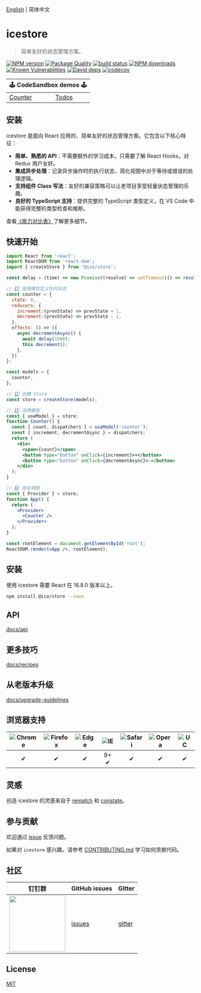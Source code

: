 [English](./README.md) | 简体中文

# icestore

> 简单友好的状态管理方案。

[![NPM version](https://img.shields.io/npm/v/@ice/store.svg?style=flat)](https://npmjs.org/package/@ice/store)
[![Package Quality](https://npm.packagequality.com/shield/@ice%2Fstore.svg)](https://packagequality.com/#?package=@ice/store)
[![build status](https://img.shields.io/travis/ice-lab/icestore.svg?style=flat-square)](https://travis-ci.org/ice-lab/icestore)
[![NPM downloads](http://img.shields.io/npm/dm/@ice/store.svg?style=flat)](https://npmjs.org/package/@ice/store)
[![Known Vulnerabilities](https://snyk.io/test/npm/@ice/store/badge.svg)](https://snyk.io/test/npm/@ice/store)
[![David deps](https://img.shields.io/david/ice-lab/icestore.svg?style=flat-square)](https://david-dm.org/ice-lab/icestore)
[![codecov](https://codecov.io/gh/ice-lab/icestore/branch/master/graph/badge.svg)](https://codecov.io/gh/ice-lab/icestore)

<table>
  <thead>
    <tr>
      <th colspan="5"><center>🕹 CodeSandbox demos 🕹</center></th>
    </tr>
  </thead>
  <tbody>
    <tr>
      <td><a href="https://codesandbox.io/s/github/ice-lab/icestore/tree/master/examples/counter?module=/src/index.tsx">Counter</a></td>
      <td><a href="https://codesandbox.io/s/github/ice-lab/icestore/tree/master/examples/todos?module=/src/index.tsx">Todos</a></td>
    </tr>
  </tbody>
</table>

## 安装

icestore 是面向 React 应用的、简单友好的状态管理方案。它包含以下核心特征：

* **简单、熟悉的 API**：不需要额外的学习成本，只需要了解 React Hooks，对 Redux 用户友好。
* **集成异步处理**：记录异步操作时的执行状态，简化视图中对于等待或错误的处理逻辑。
* **支持组件 Class 写法**：友好的兼容策略可以让老项目享受轻量状态管理的乐趣。
* **良好的 TypeScript 支持**：提供完整的 TypeScript 类型定义，在 VS Code 中能获得完整的类型检查和推断。

查看[《能力对比表》](docs/recipes.md#Comparison)了解更多细节。

## 快速开始

```jsx
import React from 'react';
import ReactDOM from 'react-dom';
import { createStore } from '@ice/store';

const delay = (time) => new Promise((resolve) => setTimeout(() => resolve(), time));

// 1️⃣ 使用模型定义你的状态
const counter = {
  state: 0,
  reducers: {
    increment:(prevState) => prevState + 1,
    decrement:(prevState) => prevState - 1,
  },
  effects: () => ({
    async decrementAsync() {
      await delay(1000);
      this.decrement();
    },
  })
};

const models = {
  counter,
};

// 2️⃣ 创建 Store
const store = createStore(models);

// 3️⃣ 消费模型
const { useModel } = store;
function Counter() {
  const [ count, dispatchers ] = useModel('counter');
  const { increment, decrementAsync } = dispatchers;
  return (
    <div>
      <span>{count}</span>
      <button type="button" onClick={increment}>+</button>
      <button type="button" onClick={decrementAsync}>-</button>
    </div>
  );
}

// 4️⃣ 绑定视图
const { Provider } = store;
function App() {
  return (
    <Provider>
      <Counter />
    </Provider>
  );
}

const rootElement = document.getElementById('root');
ReactDOM.render(<App />, rootElement);
```

## 安装

使用 icestore 需要 React 在 16.8.0 版本以上。

```bash
npm install @ice/store --save
```

## API

[docs/api](./docs/api.zh-CN.md)

## 更多技巧

[docs/recipes](./docs/recipes.zh-CN.md)

## 从老版本升级

[docs/upgrade-guidelines](./docs/upgrade-guidelines.zh-CN.md)

## 浏览器支持

| ![Chrome](https://raw.github.com/alrra/browser-logos/master/src/chrome/chrome_48x48.png) | ![Firefox](https://raw.github.com/alrra/browser-logos/master/src/firefox/firefox_48x48.png) | ![Edge](https://raw.github.com/alrra/browser-logos/master/src/edge/edge_48x48.png) | ![IE](https://raw.github.com/alrra/browser-logos/master/src/archive/internet-explorer_9-11/internet-explorer_9-11_48x48.png) | ![Safari](https://raw.github.com/alrra/browser-logos/master/src/safari/safari_48x48.png) | ![Opera](https://raw.github.com/alrra/browser-logos/master/src/opera/opera_48x48.png) | ![UC](https://raw.github.com/alrra/browser-logos/master/src/uc/uc_48x48.png) |
| :--------------------------------------------------------------------------------------: | :-----------------------------------------------------------------------------------------: | :--------------------------------------------------------------------------------: | :--------------------------------------------------------------------------------------------------------------------------: | :--------------------------------------------------------------------------------------: | :-----------------------------------------------------------------------------------: | :--------------------------------------------------------------------------: |
|✔ |✔|✔|9+ ✔|✔|✔|✔|

## 灵感

创造 icestore 的灵感来自于 [rematch](https://github.com/rematch/rematch) 和 [constate](https://github.com/diegohaz/constate)。

## 参与贡献

欢迎通过 [issue](https://github.com/alibaba/ice/issues/new) 反馈问题。

如果对 `icestore` 感兴趣，请参考 [CONTRIBUTING.md](https://github.com/alibaba/ice/blob/master/.github/CONTRIBUTING.md) 学习如何贡献代码。

## 社区

| 钉钉群	                             | GitHub issues |  Gitter |
|-------------------------------------|--------------|---------|
| <a href="https://ice.alicdn.com/assets/images/qrcode.png"><img src="https://ice.alicdn.com/assets/images/qrcode.png" width="150" /></a> | [issues]     | [gitter]|

[issues]: https://github.com/alibaba/ice/issues
[gitter]: https://gitter.im/alibaba/ice

## License

[MIT](LICENSE)
